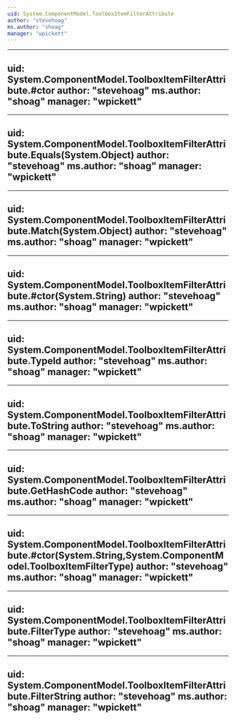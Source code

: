 ```yaml
---
uid: System.ComponentModel.ToolboxItemFilterAttribute
author: "stevehoag"
ms.author: "shoag"
manager: "wpickett"
---
```


---
uid: System.ComponentModel.ToolboxItemFilterAttribute.#ctor
author: "stevehoag"
ms.author: "shoag"
manager: "wpickett"
---

---
uid: System.ComponentModel.ToolboxItemFilterAttribute.Equals(System.Object)
author: "stevehoag"
ms.author: "shoag"
manager: "wpickett"
---

---
uid: System.ComponentModel.ToolboxItemFilterAttribute.Match(System.Object)
author: "stevehoag"
ms.author: "shoag"
manager: "wpickett"
---

---
uid: System.ComponentModel.ToolboxItemFilterAttribute.#ctor(System.String)
author: "stevehoag"
ms.author: "shoag"
manager: "wpickett"
---

---
uid: System.ComponentModel.ToolboxItemFilterAttribute.TypeId
author: "stevehoag"
ms.author: "shoag"
manager: "wpickett"
---

---
uid: System.ComponentModel.ToolboxItemFilterAttribute.ToString
author: "stevehoag"
ms.author: "shoag"
manager: "wpickett"
---

---
uid: System.ComponentModel.ToolboxItemFilterAttribute.GetHashCode
author: "stevehoag"
ms.author: "shoag"
manager: "wpickett"
---

---
uid: System.ComponentModel.ToolboxItemFilterAttribute.#ctor(System.String,System.ComponentModel.ToolboxItemFilterType)
author: "stevehoag"
ms.author: "shoag"
manager: "wpickett"
---

---
uid: System.ComponentModel.ToolboxItemFilterAttribute.FilterType
author: "stevehoag"
ms.author: "shoag"
manager: "wpickett"
---

---
uid: System.ComponentModel.ToolboxItemFilterAttribute.FilterString
author: "stevehoag"
ms.author: "shoag"
manager: "wpickett"
---
